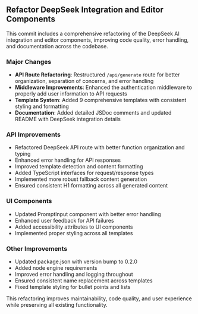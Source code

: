 ## Refactor DeepSeek Integration and Editor Components

This commit includes a comprehensive refactoring of the DeepSeek AI integration and editor components, improving code quality, error handling, and documentation across the codebase.

### Major Changes

- **API Route Refactoring**: Restructured `/api/generate` route for better organization, separation of concerns, and error handling
- **Middleware Improvements**: Enhanced the authentication middleware to properly add user information to API requests
- **Template System**: Added 9 comprehensive templates with consistent styling and formatting
- **Documentation**: Added detailed JSDoc comments and updated README with DeepSeek integration details

### API Improvements

- Refactored DeepSeek API route with better function organization and typing
- Enhanced error handling for API responses
- Improved template detection and content formatting
- Added TypeScript interfaces for request/response types
- Implemented more robust fallback content generation
- Ensured consistent H1 formatting across all generated content

### UI Components

- Updated PromptInput component with better error handling
- Enhanced user feedback for API failures 
- Added accessibility attributes to UI components
- Implemented proper styling across all templates

### Other Improvements

- Updated package.json with version bump to 0.2.0
- Added node engine requirements
- Improved error handling and logging throughout
- Ensured consistent name replacement across templates
- Fixed template styling for bullet points and lists

This refactoring improves maintainability, code quality, and user experience while preserving all existing functionality. 